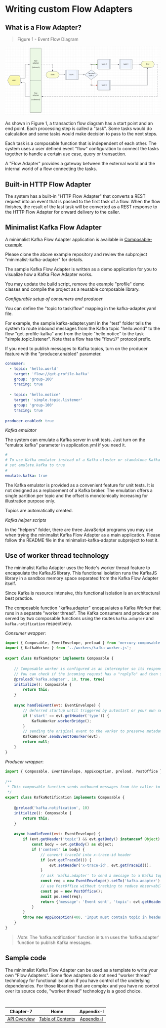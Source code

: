 # Writing custom Flow Adapters

## What is a Flow Adapter?

> Figure 1 - Event Flow Diagram

![Event Flow Diagram](./diagrams/event-flow-diagram.png)

As shown in Figure 1, a transaction flow diagram has a start point and an end point. Each processing step is called
a "task". Some tasks would do calculation and some tasks would make decision to pass to the next steps.

Each task is a composable function that is independent of each other. The system uses a user defined event "flow"
configuration to connect the tasks together to handle a certain use case, query or transaction.

A "Flow Adapter" provides a gateway between the external world and the internal world of a flow connecting the tasks.

## Built-in HTTP Flow Adapter

The system has a built-in "HTTP Flow Adapter" that converts a REST request into an event that is passed to
the first task of a flow. When the flow finishes, the result of the last task will be converted as a REST response
to the HTTP Flow Adapter for onward delivery to the caller.

## Minimalist Kafka Flow Adapter

A minimalist Kafka Flow Adapter application is available in
[Composable-example](https://github.com/Accenture/mercury-composable-examples)

Please clone the above example repository and review the subproject "minimalist-kafka-adapter" for details.

The sample Kafka Flow Adapter is written as a demo application for you to visualize how a Kafka Flow Adapter works.

You may update the build script, remove the example "profile" demo classes and compile the project as a reusable
composable library.

*Configurable setup of consumers and producer*

You can define the "topic to task/flow" mapping in the kafka-adapter.yaml file.

For example, the sample kafka-adapter.yaml in the "test" folder tells the system to route inbound messages from the
Kafka topic "hello.world" to the flow "get-profile-kafka" and from the topic "hello.notice" to the task 
"simple.topic.listener". Note that a flow has the "flow://" protocol prefix.

If you need to publish messages to Kafka topics, turn on the producer feature with the "producer.enabled" parameter.

```yaml
consumer:
  - topic: 'hello.world'
    target: 'flow://get-profile-kafka'
    group: 'group-100'
    tracing: true

  - topic: 'hello.notice'
    target: 'simple.topic.listener'
    group: 'group-100'
    tracing: true    

producer.enabled: true
```


*Kafka emulator*

The system can emulate a Kafka server in unit tests. Just turn on the "emulate.kafka" parameter in application.yml 
if you need it.

```yaml
#
# To use Kafka emulator instead of a Kafka cluster or standalone Kafka server,
# set emulate.kafka to true
#
emulate.kafka: true
```

The Kafka emulator is provided as a convenient feature for unit tests. It is not designed as a replacement of a Kafka
broker. The emulation offers a single partition per topic and the offset is monotonically increasing for illustration
purpose only.

Topics are automatically created.

*Kafka helper scripts*

In the "helpers" folder, there are three JavaScript programs you may use when trying the minimalist Kafka Flow Adapter
as a main application. Please follow the README file in the minimalist-kafka-adapter subproject to test it.

## Use of worker thread technology

The minimalist Kafka Adapter uses the Node's worker thread feature to encapsulate the KafkaJS library.
This functional isolation runs the KafkaJS library in a sandbox memory space separated from the Kafka Flow Adapter
itself.

Since Kafka is resource intensive, this functional isolation is an architectural best practice.

The composable function "kafka.adapter" encapsulates a Kafka Worker that runs in a separate "worker thread". The Kafka 
consumers and producer are served by two composable functions using the routes `kafka.adapter` and `kafka.notification`
respectively.

*Consumer wrapper*:

```javascript
import { Composable, EventEnvelope, preload } from 'mercury-composable';
import { KafkaWorker } from '../workers/kafka-worker.js';

export class KafkaAdapter implements Composable {

    // Composable worker is configured as an interceptor so its responses are ignored.
    // You can check if the incoming request has a "replyTo" and then send a response accordingly.
    @preload('kafka.adapter', 10, true, true)
    initialize(): Composable {
        return this;
    }

    async handleEvent(evt: EventEnvelope) {
        // deferred startup until triggered by autostart or your own setup task
        if ('start' == evt.getHeader('type')) {
            KafkaWorker.workerBridge();
        }
        // sending the original event to the worker to preserve metadata for tracing and correlation
        KafkaWorker.sendEventToWorker(evt);
        return null;
    }
}
```

*Producer wrapper*:

```javascript
import { Composable, EventEnvelope, AppException, preload, PostOffice } from 'mercury-composable';

/**
 * This composable function sends outbound messages from the caller to any Kafka topics
 */
export class KafkaNotification implements Composable {

    @preload('kafka.notification', 10)
    initialize(): Composable {
        return this;
    }

    async handleEvent(evt: EventEnvelope) {     
        if (evt.getHeader('topic') && evt.getBody() instanceof Object) {
            const body = evt.getBody() as object;
            if ('content' in body) {
                // convert traceId into x-trace-id header
                if (evt.getTraceId()) {
                    evt.setHeader('x-trace-id', evt.getTraceId());
                } 
                // ask 'kafka.adapter' to send a message to a Kafka topic asynchronously
                const req = new EventEnvelope().setTo('kafka.adapter').setBody(evt.getBody()).setHeaders(evt.getHeaders());
                // use PostOffice without tracking to reduce observability noise when forwarding request to 'kafka.adapter'
                const po = new PostOffice();
                await po.send(req);
                return {'message': 'Event sent', 'topic': evt.getHeader('topic'), 'time':  new Date()};
            }
        }
        throw new AppException(400, 'Input must contain topic in headers and content in body');        
    }
}
```

> *Note*: The 'kafka.notification' function in turn uses the 'kafka.adapter' function to publish Kafka messages.

## Sample code

The minimalist Kafka Flow Adapter can be used as a template to write your own "Flow Adapters". Some flow adapters
do not need "worker thread" technology for functional isolation if you have control of the underlying dependencies. 
For those libraries that are complex and you have no control over its source code, "worker thread" technology is a 
good choice.

<br/>

|          Chapter-7           |                   Home                    |         Appendix-I          |
|:----------------------------:|:-----------------------------------------:|:---------------------------:|
| [API Overview](CHAPTER-7.md) | [Table of Contents](TABLE-OF-CONTENTS.md) | [Appendix-I](APPENDIX-I.md) |

